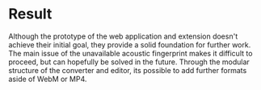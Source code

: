 # Result

Although the prototype of the web application and extension doesn't achieve their initial goal, they provide a solid foundation for further work. The main issue of the unavailable acoustic fingerprint makes it difficult to proceed, but can hopefully be solved in the future. Through the modular structure of the converter and editor, its possible to add further formats aside of WebM or MP4.
